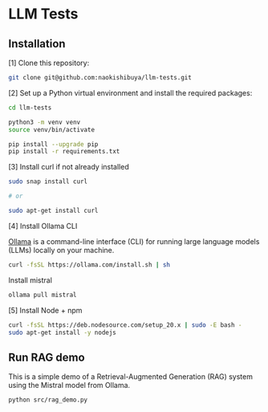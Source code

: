 # LLM Tests

## Installation

[1] Clone this repository:

```bash
git clone git@github.com:naokishibuya/llm-tests.git
```

[2] Set up a Python virtual environment and install the required packages:

```bash
cd llm-tests

python3 -m venv venv
source venv/bin/activate

pip install --upgrade pip
pip install -r requirements.txt
```

[3] Install curl if not already installed

```bash
sudo snap install curl

# or

sudo apt-get install curl
```

[4] Install Ollama CLI

[Ollama](https://github.com/ollama/ollama) is a command-line interface (CLI) for running large language models (LLMs) locally on your machine.

```bash
curl -fsSL https://ollama.com/install.sh | sh
```

Install mistral

```bash
ollama pull mistral
```

[5] Install Node + npm

```bash
curl -fsSL https://deb.nodesource.com/setup_20.x | sudo -E bash -
sudo apt-get install -y nodejs
```

## Run RAG demo

This is a simple demo of a Retrieval-Augmented Generation (RAG) system using the Mistral model from Ollama.

```bash
python src/rag_demo.py
```

